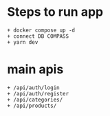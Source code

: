 # Steps to run app
    + docker compose up -d
    + connect DB COMPASS
    + yarn dev

# main apis
    + /api/auth/login
    + /api/auth/register
    + /api/categories/
    + /api/products/